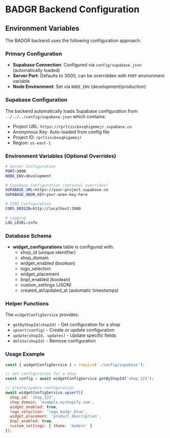 # BADGR Backend Configuration

## Environment Variables

The BADGR backend uses the following configuration approach:

### Primary Configuration
- **Supabase Connection**: Configured via `config/supabase.json` (automatically loaded)
- **Server Port**: Defaults to 3000, can be overridden with `PORT` environment variable
- **Node Environment**: Set via `NODE_ENV` (development/production)

### Supabase Configuration
The backend automatically loads Supabase configuration from `../../../config/supabase.json` which contains:
- Project URL: `https://rprltzscbxsqhigemejr.supabase.co`
- Anonymous Key: Auto-loaded from config file
- Project ID: `rprltzscbxsqhigemejr`
- Region: `us-east-1`

### Environment Variables (Optional Overrides)
```bash
# Server Configuration
PORT=3000
NODE_ENV=development

# Supabase Configuration (optional overrides)
SUPABASE_URL=https://your-project.supabase.co
SUPABASE_ANON_KEY=your-anon-key-here

# CORS Configuration
CORS_ORIGIN=http://localhost:3000

# Logging
LOG_LEVEL=info
```

### Database Schema
- **widget_configurations** table is configured with:
  - shop_id (unique identifier)
  - shop_domain
  - widget_enabled (boolean)
  - logo_selection
  - widget_placement
  - bnpl_enabled (boolean)
  - custom_settings (JSON)
  - created_at/updated_at (automatic timestamps)

### Helper Functions
The `widgetConfigService` provides:
- `getByShopId(shopId)` - Get configuration for a shop
- `upsert(config)` - Create or update configuration
- `update(shopId, updates)` - Update specific fields
- `delete(shopId)` - Remove configuration

### Usage Example
```javascript
const { widgetConfigService } = require('./config/supabase');

// Get configuration for a shop
const config = await widgetConfigService.getByShopId('shop_123');

// Create/update configuration
await widgetConfigService.upsert({
  shop_id: 'shop_123',
  shop_domain: 'example.myshopify.com',
  widget_enabled: true,
  logo_selection: 'logo_badgr_blue',
  widget_placement: 'product_description',
  bnpl_enabled: true,
  custom_settings: { theme: 'modern' }
});
``` 